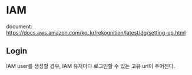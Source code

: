 # IAM
document: https://docs.aws.amazon.com/ko_kr/rekognition/latest/dg/setting-up.html

## Login
IAM user를 생성할 경우, IAM 유저마다 로그인할 수 있는 고유 url이 주어진다.